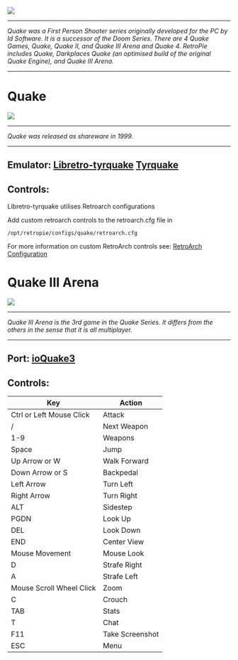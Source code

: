 ![](http://cdn.akamai.steamstatic.com/steam/subs/434/header_586x192.jpg?t=1343157844)
***
_Quake was a First Person Shooter series originally developed for the PC by Id Software. It is a successor of the Doom Series. There are 4 Quake Games, Quake, Quake II, and Quake III Arena and Quake 4. RetroPie includes Quake, Darkplaces Quake (an optimised build of the original Quake Engine), and Quake III Arena._

***
# Quake
![](http://www.gameranx.com/images/updates/1294053269_quake_fps.jpg)

***
_Quake was released as shareware in 1999._

***
## Emulator: [Libretro-tyrquake](https://github.com/libretro/tyrquake) [Tyrquake](https://github.com/RetroPie/tyrquake)

## Controls:

Libretro-tyrquake utilises Retroarch configurations

Add custom retroarch controls to the retroarch.cfg file in
```shell
/opt/retropie/configs/quake/retroarch.cfg
```
For more information on custom RetroArch controls see: [RetroArch Configuration](https://github.com/petrockblog/RetroPie-Setup/wiki/RetroArch-Configuration)

# Quake III Arena
![](http://cdn.akamai.steamstatic.com/steam/apps/2200/header.jpg?t=1343157282)

***
_Quake III Arena is the 3rd game in the Quake Series. It differs from the others in the sense that it is all multiplayer._

***
## Port: [ioQuake3](https://github.com/raspberrypi/quake3)

## Controls:
Key  |  Action
 --- | ---
Ctrl or Left Mouse Click | Attack
/ | Next Weapon
1-9 | Weapons
Space | Jump
Up Arrow or W | Walk Forward
Down Arrow or S | Backpedal
Left Arrow | Turn Left 
Right Arrow  | Turn Right
ALT | Sidestep
PGDN | Look Up
DEL | Look Down
END | Center View
 Mouse Movement | Mouse Look
D | Strafe Right
A | Strafe Left
Mouse Scroll Wheel Click | Zoom
C | Crouch
TAB | Stats
T | Chat 
F11 | Take Screenshot
ESC | Menu
